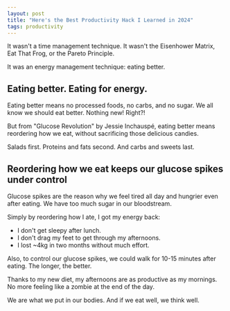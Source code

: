 ```yaml
---
layout: post
title: "Here's the Best Productivity Hack I Learned in 2024"
tags: productivity
---
```


It wasn't a time management technique. It wasn't the Eisenhower Matrix, Eat That Frog, or the Pareto Principle.

It was an energy management technique: eating better.

## Eating better. Eating for energy.

Eating better means no processed foods, no carbs, and no sugar. We all know we should eat better. Nothing new! Right?!

But from "Glucose Revolution" by Jessie Inchauspé, eating better means reordering how we eat, without sacrificing those delicious candies.

Salads first. Proteins and fats second. And carbs and sweets last.

## Reordering how we eat keeps our glucose spikes under control

Glucose spikes are the reason why we feel tired all day and hungrier even after eating. We have too much sugar in our bloodstream.

Simply by reordering how I ate, I got my energy back:
* I don't get sleepy after lunch.
* I don't drag my feet to get through my afternoons.
* I lost ~4kg in two months without much effort.

Also, to control our glucose spikes, we could walk for 10-15 minutes after eating. The longer, the better.

Thanks to my new diet, my afternoons are as productive as my mornings. No more feeling like a zombie at the end of the day.

We are what we put in our bodies. And if we eat well, we think well.
